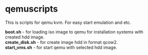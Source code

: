 # qemuscripts
This is scripts for qemu kvm. 
For easy start emulation and etc.<br>

**boot.sh** - for loading iso image to qemu for installation systems with created hdd image.<br>
**create_disk.sh** - for create image hdd in format qcow2.<br>
**start_vms.sh** - for start qemu with selected hdd image.<br>
